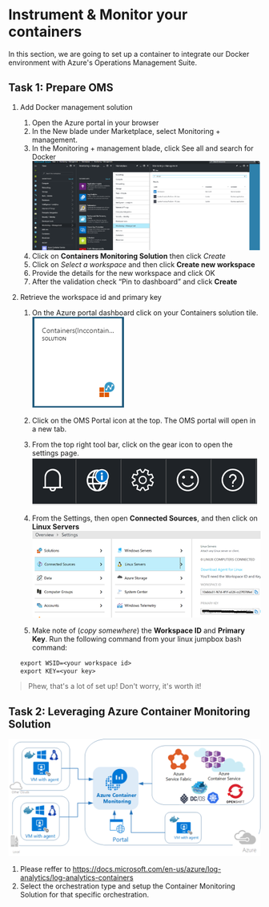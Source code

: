 # Instrument & Monitor your containers
In this section, we are going to set up a container to integrate our Docker environment with Azure's Operations Management Suite.

## Task 1: Prepare OMS
1. Add Docker management solution
    1. Open the Azure portal in your browser
    2. In the New blade under Marketplace, select Monitoring + management.
    3. In the Monitoring + management blade, click See all and search for Docker<br>
    ![portal](portaloms.png)
    4. Click on **Containers Monitoring Solution** then click *Create*
    5. Click on _Select a workspace_ and then click **Create new workspace**
    6. Provide the details for the new workspace and click OK
    7. After the validation check “Pin to dashboard” and click **Create**

2. Retrieve the workspace id and primary key
    1. On the Azure portal dashboard click on your Containers solution tile.<br>
    ![tile](tile.PNG)
    2. Click on the OMS Portal icon at the top.  The OMS portal will open in a new tab.
    3. From the top right tool bar, click on the gear icon to open the settings page.
    ![omstoolbar](omstoolbar.png)<br>
     
    4. From the Settings, then open **Connected Sources**, and then click on **Linux Servers**<br>
        ![connectedsources](connectedsources.png)<br>
    5. Make note of (_copy somewhere_) the **Workspace ID** and **Primary Key**.  Run the following command from your linux jumpbox bash command:
    ```
    export WSID=<your workspace id>
    export KEY=<your key>
    ```

> Phew, that's a lot of set up!  Don't worry, it's worth it!<br>

## Task 2: Leveraging Azure Container Monitoring Solution

![ContainerMonitoring](containers-diagram.png)<br>

1. Please reffer to https://docs.microsoft.com/en-us/azure/log-analytics/log-analytics-containers
2. Select the orchestration type and setup the Container Monitoring Solution for that specific orchestration. 

